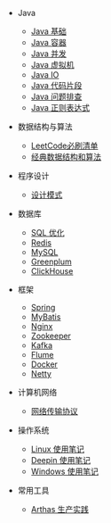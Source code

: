 - Java

    - [Java 基础](java/basics.md)
    - [Java 容器](java/container.md)
    - [Java 并发](java/concurrent.md)
    - [Java 虚拟机](java/jvm.md)
    - [Java IO](java/io.md)
    - [Java 代码片段](java/codeSnippet.md)
    - [Java 问题排查](java/javaQ.md)
    - [Java 正则表达式](java/regex.md)

- 数据结构与算法

    - [LeetCode必刷清单](algorithm/leetCodeList.md)
    - [经典数据结构和算法](algorithm/classical.md)

- 程序设计

    - [设计模式](programming/designPattern.md)

- 数据库

    - [SQL 优化](database/sql.md)
    - [Redis](database/redis.md)
    - [MySQL](database/mysql.md)
    - [Greenplum](database/gp.md)
    - [ClickHouse](database/clickhouse.md)

- 框架

    - [Spring](frame/spring.md)
    - [MyBatis](frame/mybatis.md)
    - [Nginx](frame/nginx.md)
    - [Zookeeper](frame/zookeeper.md)
    - [Kafka](frame/kafka.md)
    - [Flume](frame/flume.md)
    - [Docker](frame/docker.md)
    - [Netty](frame/netty.md)

- 计算机网络

    - [网络传输协议](network/protocol.md)

- 操作系统

    - [Linux 使用笔记](os/linux.md)
    - [Deepin 使用笔记](os/deepin.md)
    - [Windows 使用笔记](os/windows.md)

- 常用工具

    - [Arthas 生产实践](tools/arthas.md)